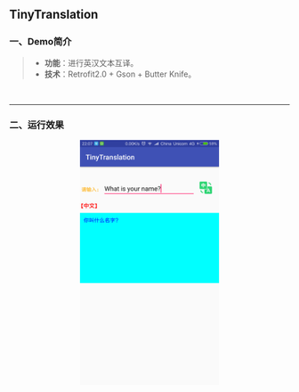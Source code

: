 ## TinyTranslation

### 一、Demo简介

> * **功能**：进行英汉文本互译。
> * **技术**：Retrofit2.0 + Gson + Butter Knife。

<br/>

***

### 二、运行效果

<div align=center><img src="https://github.com/Yuziquan/Best_Practices_In_Android/blob/master/Typical%20Demos/TinyTranslation/Screenshots/1.png" width=250 height=440 />